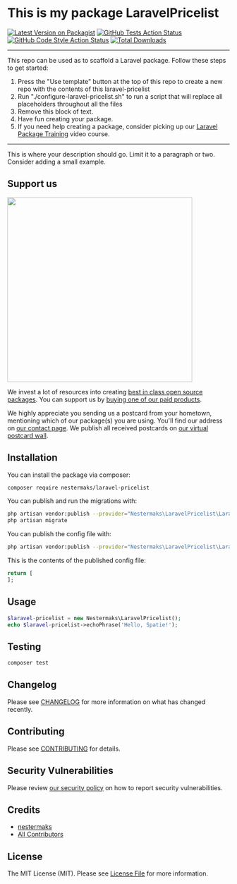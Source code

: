 # This is my package LaravelPricelist

[![Latest Version on Packagist](https://img.shields.io/packagist/v/nestermaks/laravel-pricelist.svg?style=flat-square)](https://packagist.org/packages/nestermaks/laravel-pricelist)
[![GitHub Tests Action Status](https://img.shields.io/github/workflow/status/nestermaks/laravel-pricelist/run-tests?label=tests)](https://github.com/nestermaks/laravel-pricelist/actions?query=workflow%3Arun-tests+branch%3Amain)
[![GitHub Code Style Action Status](https://img.shields.io/github/workflow/status/nestermaks/laravel-pricelist/Check%20&%20fix%20styling?label=code%20style)](https://github.com/nestermaks/laravel-pricelist/actions?query=workflow%3A"Check+%26+fix+styling"+branch%3Amain)
[![Total Downloads](https://img.shields.io/packagist/dt/nestermaks/laravel-pricelist.svg?style=flat-square)](https://packagist.org/packages/nestermaks/laravel-pricelist)

---
This repo can be used as to scaffold a Laravel package. Follow these steps to get started:

1. Press the "Use template" button at the top of this repo to create a new repo with the contents of this laravel-pricelist
2. Run "./configure-laravel-pricelist.sh" to run a script that will replace all placeholders throughout all the files
3. Remove this block of text.
4. Have fun creating your package.
5. If you need help creating a package, consider picking up our <a href="https://laravelpackage.training">Laravel Package Training</a> video course.
---

This is where your description should go. Limit it to a paragraph or two. Consider adding a small example.

## Support us

[<img src="https://github-ads.s3.eu-central-1.amazonaws.com/laravel-pricelist.jpg?t=1" width="419px" />](https://spatie.be/github-ad-click/laravel-pricelist)

We invest a lot of resources into creating [best in class open source packages](https://spatie.be/open-source). You can support us by [buying one of our paid products](https://spatie.be/open-source/support-us).

We highly appreciate you sending us a postcard from your hometown, mentioning which of our package(s) you are using. You'll find our address on [our contact page](https://spatie.be/about-us). We publish all received postcards on [our virtual postcard wall](https://spatie.be/open-source/postcards).

## Installation

You can install the package via composer:

```bash
composer require nestermaks/laravel-pricelist
```

You can publish and run the migrations with:

```bash
php artisan vendor:publish --provider="Nestermaks\LaravelPricelist\LaravelPricelistServiceProvider" --tag="laravel-pricelist-migrations"
php artisan migrate
```

You can publish the config file with:
```bash
php artisan vendor:publish --provider="Nestermaks\LaravelPricelist\LaravelPricelistServiceProvider" --tag="laravel-pricelist-config"
```

This is the contents of the published config file:

```php
return [
];
```

## Usage

```php
$laravel-pricelist = new Nestermaks\LaravelPricelist();
echo $laravel-pricelist->echoPhrase('Hello, Spatie!');
```

## Testing

```bash
composer test
```

## Changelog

Please see [CHANGELOG](CHANGELOG.md) for more information on what has changed recently.

## Contributing

Please see [CONTRIBUTING](.github/CONTRIBUTING.md) for details.

## Security Vulnerabilities

Please review [our security policy](../../security/policy) on how to report security vulnerabilities.

## Credits

- [nestermaks](https://github.com/nestermaks)
- [All Contributors](../../contributors)

## License

The MIT License (MIT). Please see [License File](LICENSE.md) for more information.
